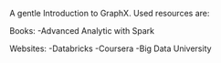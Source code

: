 
A gentle Introduction to GraphX. Used resources are:

Books:
-Advanced Analytic with Spark

Websites:
-Databricks 
-Coursera
-Big Data University
